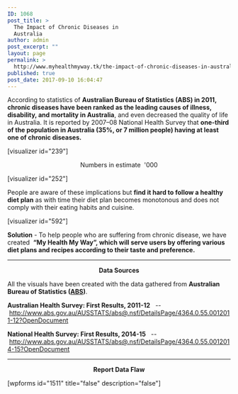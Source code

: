 ```yaml
---
ID: 1068
post_title: >
  The Impact of Chronic Diseases in
  Australia
author: admin
post_excerpt: ""
layout: page
permalink: >
  http://www.myhealthmyway.tk/the-impact-of-chronic-diseases-in-australia/
published: true
post_date: 2017-09-10 16:04:47
---
```

<div id="pl-1068"  class="panel-layout" ><div id="pg-1068-0"  class="panel-grid panel-no-style"  data-style="{&quot;background_display&quot;:&quot;tile&quot;,&quot;cell_alignment&quot;:&quot;flex-start&quot;}" ><div id="pgc-1068-0-0"  class="panel-grid-cell"  data-weight="1" ><div id="panel-1068-0-0-0" class="so-panel widget widget_sow-editor panel-first-child panel-last-child" data-index="0" data-style="{&quot;background_display&quot;:&quot;tile&quot;}" ><div class="so-widget-sow-editor so-widget-sow-editor-base">
<div class="siteorigin-widget-tinymce textwidget">
	<p>According to statistics of <strong>Australian Bureau of Statistics (ABS) in 2011, chronic diseases have been ranked as the leading causes of illness, disability, and mortality in Australia</strong>, and even decreased the quality of life in Australia. It is reported by 2007–08 National Health Survey that <strong>one-third of the population in Australia (35%, or 7 million people) having at least one of chronic diseases.</strong></p>
<p>[visualizer id="239"]</p>
<p style="text-align: center;">Numbers in estimate  '000</p>
<p>[visualizer id="252"]</p>
<p>People are aware of these implications but <strong>find it hard to follow a healthy diet plan</strong> as with time their diet plan becomes monotonous and does not comply with their eating habits and cuisine.</p>
<p>[visualizer id="592"]</p>
<p><strong>Solution</strong> - To help people who are suffering from chronic disease, we have created  <strong>“My Health My Way”, which will serve users by offering various diet plans and recipes according to their taste and preference.</strong></p>
<p><!--more--></p>
<hr />
<p style="text-align: center;"><strong>Data Sources</strong></p>
<p>All the visuals have been created with the data gathered from <strong>Australian Bureau of Statistics (<a href="http://www.abs.gov.au/" target="_blank" rel="noopener">ABS</a>)</strong>.</p>
<p><strong>Australian Health Survey: First Results, 2011-12</strong>   --  <a href="http://www.abs.gov.au/AUSSTATS/abs@.nsf/DetailsPage/4364.0.55.0012011-12?OpenDocument">http://www.abs.gov.au/AUSSTATS/abs@.nsf/DetailsPage/4364.0.55.0012011-12?OpenDocument</a></p>
<p><strong>National Health Survey: First Results, 2014-15</strong>   --  <a href="http://www.abs.gov.au/AUSSTATS/abs@.nsf/DetailsPage/4364.0.55.0012014-15?OpenDocument">http://www.abs.gov.au/AUSSTATS/abs@.nsf/DetailsPage/4364.0.55.0012014-15?OpenDocument</a></p>
<hr />
<p style="text-align: center;"><strong>Report Data Flaw</strong></p>
<p>[wpforms id="1511" title="false" description="false"]</p></div>
</div></div></div></div></div>